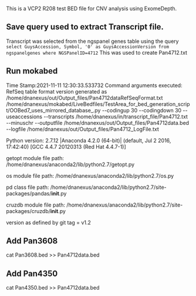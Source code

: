 This is a VCP2 R208 test BED file for CNV analysis using ExomeDepth.

## Save query used to extract Transcript file.
Transcript was selected from the ngspanel genes table using the query
`select GuysAccession, Symbol, '0' as GuysAccessionVersion from ngspanelgenes where NGSPanelID=4712`
This was used to create Pan4712.txt

## Run mokabed
Time Stamp:2021-11-11 12:30:33.533732
Command arguments executed:
RefSeq table format version generated as /home/dnanexus/out/Output_files/Pan4712dataRefSeqFormat.txt
/home/dnanexus/mokabed/LiveBedfiles/TestArea_for_bed_generation_script/OOBed7_uses_mirrored_database_.py --codingup 30 --codingdown 30 --useaccessions --transcripts /home/dnanexus/in/transcript_file/Pan4712.txt --minuschr --outputfile /home/dnanexus/out/Output_files/Pan4712data.bed --logfile /home/dnanexus/out/Output_files/Pan4712_LogFile.txt 

 Python version: 2.7.12 |Anaconda 4.2.0 (64-bit)| (default, Jul  2 2016, 17:42:40) 
[GCC 4.4.7 20120313 (Red Hat 4.4.7-1)]

 getopt module file path: /home/dnanexus/anaconda2/lib/python2.7/getopt.py

 os module file path: /home/dnanexus/anaconda2/lib/python2.7/os.py

 pd class file path: /home/dnanexus/anaconda2/lib/python2.7/site-packages/pandas/__init__.py

 cruzdb module file path: /home/dnanexus/anaconda2/lib/python2.7/site-packages/cruzdb/__init__.py

version as defined by git tag = v1.2

## Add Pan3608
cat Pan3608.bed >> Pan4712data.bed

## Add Pan4350
cat Pan4350.bed >> Pan4712data.bed
